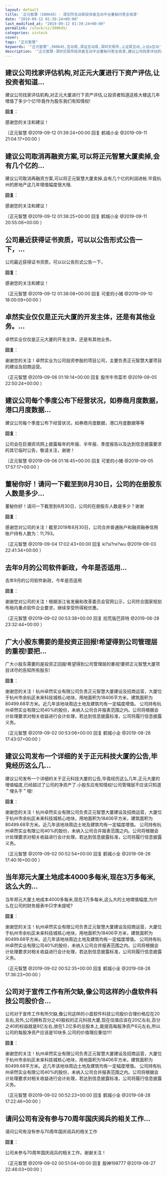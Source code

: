 ```yaml
---
layout: default
title: '正元智慧（300645）- 深交所互动易投资者互动平台董秘问答全收录'
date: "2019-09-12 01:39:24+00:00"
last_modified_at: "2019-09-12 01:39:24+00:00"
permalink: /stock/sz/300645/
categories: szstock
cover: 
tags: "正元智慧"
keywords: '"正元智慧",300645,互动易,深证互动易,深圳交易所,上证易互动,上证e互动'
description: '"正元智慧-深圳交易所投资者互动平台董秘问答全收录,建议公司找家评估机构,对正元大厦进行下资产评估,让投资者知道这栋大楼这几年增值了多少个亿!毕竟作为股东我们有知情权!"'
---
```


## 建议公司找家评估机构,对正元大厦进行下资产评估,让投资者知道...

建议公司找家评估机构,对正元大厦进行下资产评估,让投资者知道这栋大楼这几年增值了多少个亿!毕竟作为股东我们有知情权!

**回复**：

感谢您的关注和建议！ 

（正元智慧  @2019-09-12 01:39:24+00:00 回复 鹤城小全  @2019-09-11 21:04:17+00:00 ）

## 建议公司取消再融资方案,可以将正元智慧大厦卖掉,会有几个亿的...

建议公司取消再融资方案,可以将正元智慧大厦卖掉,会有几个亿的利润进帐.毕竟杭州的房地产这几年增值幅度很大哦.

**回复**：

感谢您的关注和建议！ 

（正元智慧  @2019-09-12 01:38:25+00:00 回复 鹤城小全  @2019-09-11 20:55:06+00:00 ）

## 公司最近获得证书资质，可以以公告形式公告一下，...

公司最近获得证书资质，可以以公告形式公告一下，

**回复**：

感谢您的关注和建议！ 

（正元智慧  @2019-09-12 01:38:08+00:00 回复 可爱的小猪  @2019-09-10 18:00:09+00:00 ）

## 卓然实业仅仅是正元大厦的开发主体，还是有其他业务。...

卓然实业仅仅是正元大厦的开发主体，还是有其他业务。

**回复**：

谢谢您的关注！卓然实业为公司投资参股的项目公司，主要负责正元智慧大厦项目的建设及招商运营。 

（正元智慧  @2019-09-06 01:19:14+00:00 回复 股市牛市菜市  @2019-09-05 22:50:24+00:00 ）

## 建议公司每个季度公布下经营状况，如券商月度数据，港口月度数据...

建议公司每个季度公布下经营状况，如券商月度数据，港口月度数据等等

**回复**：

公司会在巨潮资讯网上披露每年的年报、半年报、季度报告以及达到信息披露要求的其它临时公告，敬请关注，谢谢！ 

（正元智慧  @2019-09-06 01:18:45+00:00 回复 可爱的小猪  @2019-09-05 17:57:17+00:00 ）

## 董秘你好！请问一下截至到8月30日，公司的在册股东人数是多少...

董秘你好！请问一下截至到8月30日，公司的在册股东人数是多少？谢谢

**回复**：

感谢您对公司的关注！截至2019年8月30日，公司合并普通账户和融资融券信用账户持有人数为：11,793。 

（正元智慧  @2019-09-04 17:02:43+00:00 回复 ki?si?re?wu  @2019-09-03 22:41:34+00:00 ）

## 去年9月的公司软件新政，今年是否适用...

去年9月的公司软件新政，今年是否适用

**回复**：

谢谢您对公司的关注！根据浙江省发展和改革委员会官网公示，公司符合国家规划布局内重点软件企业要求，继续享受所得税优惠。 

（正元智慧  @2019-09-02 00:53:38+00:00 回复 拾荒版巴菲特  @2019-08-28 23:32:44+00:00 ）

## 广大小股东需要的是投资正回报!希望得到公司管理层的重视!要把...

广大小股东需要的是投资正回报!希望得到公司管理层的重视!要把正元智慧大厦项目详尽的告知所有股东!

**回复**：

谢谢您的关注！杭州卓然实业有限公司负责正元智慧大厦建设及招商运营，大厦位于杭州市余杭区未来科技城核心地块，用地面积为18406平方米，建筑面积为80499.68平方米。近几年该地块周边土地及建筑均有一定幅度增值。
公司持有杭州卓然实业有限公司40%的股份，未纳入公司合并报表范围之内。公司将根据会计处理要求对相关收益进行会计处理，若达到信息披露标准，公司将履行信息披露义务。 

（正元智慧  @2019-09-02 00:53:06+00:00 回复 鹤城小全  @2019-08-28 17:43:07+00:00 ）

## 建议公司发布一个详细的关于正元科技大厦的公告,毕竟经历这么几...

建议公司发布一个详细的关于正元科技大厦的公告,毕竟经历这么几年,正元大厦的增值幅度,已经超过了公司的净资产了.小股东应有知情权!公司管理层不应该只知道＂埋头干＂哦!

**回复**：

谢谢您的关注！杭州卓然实业有限公司负责正元智慧大厦建设及招商运营，大厦位于杭州市余杭区未来科技城核心地块，用地面积为18406平方米，建筑面积为80499.68平方米。近几年该地块周边土地及建筑均有一定幅度增值。
公司持有杭州卓然实业有限公司40%的股份，未纳入公司合并报表范围之内。公司将根据会计处理要求对相关收益进行会计处理，若达到信息披露标准，公司将履行信息披露义务。 

（正元智慧  @2019-09-02 00:52:54+00:00 回复 鹤城小全  @2019-08-28 17:40:16+00:00 ）

## 当年郑元大厦土地成本4000多每米,现在3万多每米,这么大的...

当年郑元大厦土地成本4000多每米,现在3万多每米,这么大的土地增值幅度,为什么在公司的财务报表中只字未提呢?

**回复**：

谢谢您的关注！杭州卓然实业有限公司负责正元智慧大厦建设及招商运营，大厦位于杭州市余杭区未来科技城核心地块，用地面积为18406平方米，建筑面积为80499.68平方米。近几年该地块周边土地及建筑均有一定幅度增值。
公司持有杭州卓然实业有限公司40%的股份，未纳入公司合并报表范围之内。公司将根据会计处理要求对相关收益进行会计处理，若达到信息披露标准，公司将履行信息披露义务。 

（正元智慧  @2019-09-02 00:52:35+00:00 回复 鹤城小全  @2019-08-28 17:36:23+00:00 ）

## 公司对于宣传工作有所欠缺,像公司这样的小盘软件科技公司股价合...

公司对于宣传工作有所欠缺,像公司这样的小盘软件科技公司股价合理价格应在20左右,另外,公司拥有百分之40股权的正元科技大厦,现在估值应该在20亿左右,百分之40的权益就是8亿左右,放在1.2亿多的总股本上,能提高每股净资产6元左右,所以公司的每股净资产应该是10块多,公司的价值理应重估!!!!

**回复**：

谢谢您的关注！杭州卓然实业有限公司负责正元智慧大厦建设及招商运营，大厦位于杭州市余杭区未来科技城核心地块，用地面积为18406平方米，建筑面积为80499.68平方米。近几年该地块周边土地及建筑均有一定幅度增值。
公司持有杭州卓然实业有限公司40%的股份，未纳入公司合并报表范围之内。公司将根据会计处理要求对相关收益进行会计处理，若达到信息披露标准，公司将履行信息披露义务。 

（正元智慧  @2019-09-02 00:52:23+00:00 回复 鹤城小全  @2019-08-28 17:22:46+00:00 ）

## 请问公司有没有参与70周年国庆阅兵的相关工作...

请问公司有没有参与70周年国庆阅兵的相关工作

**回复**：

公司未参与70周年国庆阅兵的相关工作。谢谢关注！ 

（正元智慧  @2019-09-02 00:51:04+00:00 回复 股神198777  @2019-08-27 22:46:03+00:00 ）


